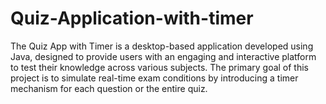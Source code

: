 # Quiz-Application-with-timer
The Quiz App with Timer is a desktop-based application developed using Java, designed to provide users with an engaging and interactive platform to test their knowledge across various subjects. The primary goal of this project is to simulate real-time exam conditions by introducing a timer mechanism for each question or the entire quiz.
